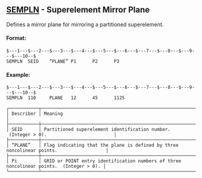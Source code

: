 ## [SEMPLN](https://nexus.hexagon.com/documentationcenter/bundle/MSC_Nastran_2022.4/page/Nastran_Combined_Book/qrg/bulkqrs/TOC.SEMPLN.xhtml) - Superelement Mirror Plane

Defines a mirror plane for mirroring a partitioned superelement.

#### Format:

```nastran
$---1---$---2---$---3---$---4---$---5---$---6---$---7---$---8---$---9---$---10--$
SEMPLN  SEID    “PLANE” P1      P2      P3                                      
```

#### Example:

```nastran
$---1---$---2---$---3---$---4---$---5---$---6---$---7---$---8---$---9---$---10--$
SEMPLN  110     PLANE   12      45      1125                                    
```

```text
┌───────────┬─────────────────────────────────────────────────────────────────────────────────────────┐
│ Describer │ Meaning                                                                                 │
├───────────┼─────────────────────────────────────────────────────────────────────────────────────────┤
│ SEID      │ Partitioned superelement identification number.  (Integer > 0).                         │
├───────────┼─────────────────────────────────────────────────────────────────────────────────────────┤
│ “PLANE”   │ Flag indicating that the plane is defined by three noncolinear points.                  │
├───────────┼─────────────────────────────────────────────────────────────────────────────────────────┤
│ Pi        │ GRID or POINT entry identification numbers of three noncolinear points.  (Integer > 0). │
└───────────┴─────────────────────────────────────────────────────────────────────────────────────────┘
```
